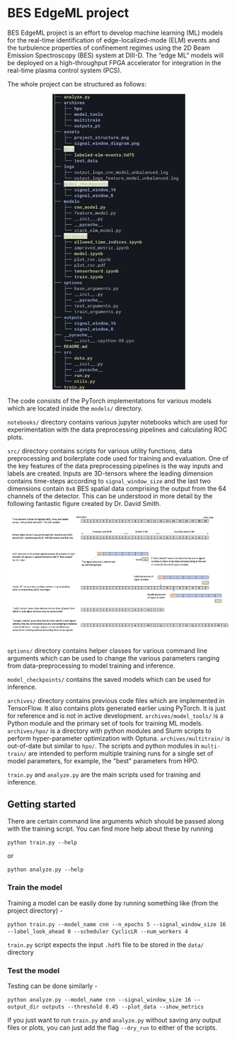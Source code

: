 # BES EdgeML project

BES EdgeML project is an effort to develop machine learning (ML) models for the real-time identification of
edge-localized-mode (ELM) events and the turbulence properties of confinement regimes using the 2D Beam Emission
Spectroscopy (BES) system at DIII-D. The “edge ML” models will be deployed on a high-throughput FPGA accelerator for
integration in the real-time plasma control system (PCS).

The whole project can be structured as follows:
<p align='center'>
    <img src='assets/project_structure.png' alt='project_structure' width='300'/>
</p>

The code consists of the PyTorch implementations for various models which are located inside the `models/` directory.

`notebooks/` directory contains various jupyter notebooks which are used for experimentation with the data preprocessing
pipelines and calculating ROC plots.

`src/` directory contains scripts for various utility functions, data preprocessing and boilerplate code used for
training and evaluation. One of the key features of the data preprocessing pipelines is the way inputs and labels are
created. Inputs are 3D-tensors where the leading dimension contains time-steps according to `signal_window_size` and the
last two dimensions contain `8x8` BES spatial data comprising the output from the 64 channels of the detector. This can
be understood in more detail by the following fantastic figure created by Dr. David Smith.

<p align='center'>
    <img src='assets/signal_window_diagram.png' alt='signal_window' width='1000'/>
</p>

`options/` directory contains helper classes for various command line arguments which can be used to change the various
parameters ranging from data-preprocessing to model training and inference.

`model_checkpoints/` contains the saved models which can be used for inference.

`archives/` directory contains previous code files which are implemented in TensorFlow. It also contains plots generated
earlier using PyTorch. It is just for reference and is not in active development.
`archives/model_tools/` is a Python module and the primary set of tools for training ML models. `archives/hpo/` is a
directory with python modules and Slurm scripts to perform hyper-parameter optimization with
Optuna. `archives/multitrain/` is out-of-date but similar to `hpo/`. The scripts and python modules in `multi-train/`
are intended to perform multiple training runs for a single set of model parameters, for example, the "best" parameters
from HPO.

`train.py` and `analyze.py` are the main scripts used for training and inference.

## Getting started

There are certain command line arguments which should be passed along with the training script. You can find more help
about these by running

```
python train.py --help
```

or

```
python analyze.py --help
```

### Train the model

Training a model can be easily done by running something like (from the project directory) -

```
python train.py --model_name cnn --n_epochs 5 --signal_window_size 16 --label_look_ahead 0 --scheduler CyclicLR --num_workers 4
```

`train.py` script expects the input `.hdf5` file to be stored in the `data/` directory

### Test the model

Testing can be done similarly -

```
python analyze.py --model_name cnn --signal_window_size 16 --output_dir outputs --threshold 0.45 --plot_data --show_metrics
```

If you just want to run `train.py` and `analyze.py` without saving any output files or plots, you can just add the
flag `--dry_run` to either of the scripts.